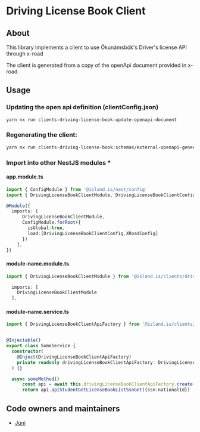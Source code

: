 <!-- gitbook-navigation: "Driving License" -->

# Driving License Book Client

## About

This library implements a client to use Ökunámsbók's
Driver's license API through x-road

The client is generated from a copy of the openApi document provided in x-road.

## Usage

### Updating the open api definition (clientConfig.json)

```sh
yarn nx run clients-driving-license-book:update-openapi-document
```

### Regenerating the client:

```sh
yarn nx run clients-driving-license-book:schemas/external-openapi-generator
```

### Import into other NestJS modules ************************\*************************

#### app.module.ts

```typescript
import { ConfigModule } from '@island.is/nest/config'
import { DrivingLicenseBookClientModule, DrivingLicenseBookClientConfig } from '@island.is/clients/driving-license-book'

@Module({
  imports: [
      DrivingLicenseBookClientModule,
      ConfigModule.forRoot({
        isGlobal:true,
        load:[DrivingLicenseBookClientConfig,XRoadConfig]
      })
    ],
})
```

#### module-name.module.ts

```typescript
import { DrivingLicenseBookClientModule } from '@island.is/clients/driving-license-book'

  imports: [
    DrivingLicenseBookClientModule
  ],
```

#### module-name.service.ts

```typescript
import { DrivingLicenseBookClientApiFactory } from '@island.is/clients/driving-license-book'


@Injectable()
export class SomeService {
  constructor(
    @Inject(DrivingLicenseBookClientApiFactory)
    private readonly drivingLicenseBookClientApiFactory: DrivingLicenseBookClientApiFactory,
  ) {}

  async someMethod()
      const api = await this.drivingLicenseBookClientApiFactory.create()
      return api.apiStudentGetLicenseBookListSsnGet({ssn:nationalId})

```

## Code owners and maintainers

- [Júní](https://github.com/orgs/island-is/teams/juni/members)
